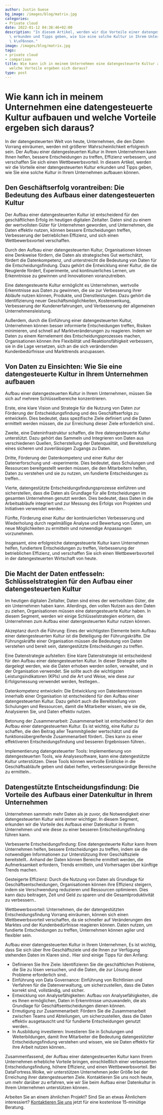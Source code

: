 ```yaml
---
author: Justin Guese
bg_image: /images/blog/matrix.jpg
categories:
- Private cloud
date: 2022-01-12 04:38:46+02:00
description: "In diesem Artikel, werden wir die Vorteile einer datengesteuerten Kultur\
  \ erkunden und Tipps geben, wie Sie eine solche Kultur in Ihrem Unternehmen aufbauen\
  \ k\xF6nnen."
image: /images/blog/matrix.jpg
tags:
- private cloud
- comparison
title: Wie kann ich in meinem Unternehmen eine datengesteuerte Kultur aufbauen und
  welche Vorteile ergeben sich daraus?
type: post
---
```



# Wie kann ich in meinem Unternehmen eine datengesteuerte Kultur aufbauen und welche Vorteile ergeben sich daraus?

In der datengesteuerten Welt von heute, Unternehmen, die den Daten Vorrang einräumen, werden mit größerer Wahrscheinlichkeit erfolgreich sein. Der Aufbau einer datengesteuerten Kultur in Ihrem Unternehmen kann Ihnen helfen, bessere Entscheidungen zu treffen, Effizienz verbessern, und verschaffen Sie sich einen Wettbewerbsvorteil. In diesem Artikel, werden wir die Vorteile einer datengesteuerten Kultur erkunden und Tipps geben, wie Sie eine solche Kultur in Ihrem Unternehmen aufbauen können.

## Den Geschäftserfolg vorantreiben: Die Bedeutung des Aufbaus einer datengesteuerten Kultur

Der Aufbau einer datengesteuerten Kultur ist entscheidend für den geschäftlichen Erfolg im heutigen digitalen Zeitalter. Daten sind zu einem der wertvollsten Güter für Unternehmen geworden, und Unternehmen, die Daten effektiv nutzen, können bessere Entscheidungen treffen, Verbesserung der betrieblichen Effizienz, und sich einen Wettbewerbsvorteil verschaffen.

Durch den Aufbau einer datengesteuerten Kultur, Organisationen können eine Denkweise fördern, die Daten als strategisches Gut wertschätzt, fördert die Datenkompetenz, und unterstreicht die Bedeutung von Daten für die Entscheidungsfindung. Dazu gehört die Entwicklung einer Kultur, die die Neugierde fördert, Experimente, und kontinuierliches Lernen, um Erkenntnisse zu gewinnen und Innovationen voranzutreiben.

Eine datengesteuerte Kultur ermöglicht es Unternehmen, wertvolle Erkenntnisse aus Daten zu gewinnen, die sie zur Verbesserung ihrer Abläufe nutzen können, Produkte, und Dienstleistungen. Dazu gehört die Identifizierung neuer Geschäftsmöglichkeiten, Kostensenkung, Verbesserung der Kundenerfahrungen, und Verbesserung der allgemeinen Unternehmensleistung.

Außerdem, durch die Einführung einer datengesteuerten Kultur, Unternehmen können besser informierte Entscheidungen treffen, Risiken minimieren, und schnell auf Marktveränderungen zu reagieren. Indem wir Daten zu einem Kernelement des Entscheidungsprozesses machen, Organisationen können ihre Flexibilität und Reaktionsfähigkeit verbessern, sie in die Lage versetzen, sich an die sich verändernden Kundenbedürfnisse und Markttrends anzupassen.

## Von Daten zu Einsichten: Wie Sie eine datengesteuerte Kultur in Ihrem Unternehmen aufbauen

Aufbau einer datengesteuerten Kultur in Ihrem Unternehmen, müssen Sie sich auf mehrere Schlüsselbereiche konzentrieren.

Erste, eine klare Vision und Strategie für die Nutzung von Daten zur Förderung der Entscheidungsfindung und des Geschäftserfolgs zu entwickeln. Dies bedeutet, dass spezifische Ziele definiert und die Daten ermittelt werden müssen, die zur Erreichung dieser Ziele erforderlich sind..

Zweite, eine Dateninfrastruktur schaffen, die Ihre datengesteuerte Kultur unterstützt. Dazu gehört das Sammeln und Integrieren von Daten aus verschiedenen Quellen, Sicherstellung der Datenqualität, und Bereitstellung eines sicheren und zuverlässigen Zugangs zu Daten.

Dritte, Förderung der Datenkompetenz und einer Kultur der Datenerforschung und -experimente. Dies bedeutet, dass Schulungen und Ressourcen bereitgestellt werden müssen, die den Mitarbeitern helfen, Daten zu verstehen und sie zu nutzen, um fundierte Entscheidungen zu treffen..

Vierte, datengestützte Entscheidungsfindungsprozesse einführen und sicherstellen, dass die Daten als Grundlage für alle Entscheidungen im gesamten Unternehmen genutzt werden. Dies bedeutet, dass Daten in die Arbeitsabläufe integriert und zur Messung des Erfolgs von Projekten und Initiativen verwendet werden..

Fünfte, Förderung einer Kultur der kontinuierlichen Verbesserung und Wiederholung durch regelmäßige Analyse und Bewertung von Daten, um neue Möglichkeiten zu ermitteln und notwendige Anpassungen vorzunehmen.

Insgesamt, eine erfolgreiche datengesteuerte Kultur kann Unternehmen helfen, fundiertere Entscheidungen zu treffen, Verbesserung der betrieblichen Effizienz, und verschaffen Sie sich einen Wettbewerbsvorteil in der datengesteuerten Wirtschaft von heute.

## Die Macht der Daten entfesseln: Schlüsselstrategien für den Aufbau einer datengesteuerten Kultur

Im heutigen digitalen Zeitalter, Daten sind eines der wertvollsten Güter, die ein Unternehmen haben kann. Allerdings, den vollen Nutzen aus den Daten zu ziehen, Organisationen müssen eine datengesteuerte Kultur haben. In diesem Segment, werden wir einige Schlüsselstrategien erörtern, die Unternehmen zum Aufbau einer datengesteuerten Kultur nutzen können.

Akzeptanz durch die Führung: Eines der wichtigsten Elemente beim Aufbau einer datengesteuerten Kultur ist die Beteiligung der Führungskräfte. Die Führungskräfte einer Organisation müssen die Bedeutung von Daten verstehen und bereit sein, datengestützte Entscheidungen zu treffen.

Eine Datenstrategie aufstellen: Eine klare Datenstrategie ist entscheidend für den Aufbau einer datengesteuerten Kultur. In dieser Strategie sollte dargelegt werden, wie die Daten erhoben werden sollen, verwaltet, und in der Organisation verwendet. Sie sollte auch die wichtigsten Leistungsindikatoren (KPIs) und die Art und Weise, wie diese zur Erfolgsmessung verwendet werden, festlegen..

Datenkompetenz entwickeln: Die Entwicklung von Datenkenntnissen innerhalb einer Organisation ist entscheidend für den Aufbau einer datengesteuerten Kultur. Dazu gehört auch die Bereitstellung von Schulungen und Ressourcen, damit die Mitarbeiter wissen, wie sie die, Analysieren Sie, und Daten effektiv nutzen.

Betonung der Zusammenarbeit: Zusammenarbeit ist entscheidend für den Aufbau einer datengesteuerten Kultur. Es ist wichtig, eine Kultur zu schaffen, die den Beitrag aller Teammitglieder wertschätzt und die funktionsübergreifende Zusammenarbeit fördert.. Dies kann zu einer effektiveren Entscheidungsfindung und besseren Ergebnissen führen..

Implementierung datengesteuerter Tools: Implementierung von datengesteuerten Tools, wie Analysesoftware, kann eine datengestützte Kultur unterstützen. Diese Tools können wertvolle Einblicke in die Geschäftsabläufe geben und dabei helfen, verbesserungswürdige Bereiche zu ermitteln..

## Datengestützte Entscheidungsfindung: Die Vorteile des Aufbaus einer Datenkultur in Ihrem Unternehmen

Unternehmen sammeln mehr Daten als je zuvor, die Notwendigkeit einer datengesteuerten Kultur wird immer wichtiger. In diesem Segment, erkunden wir die Vorteile des Aufbaus einer Datenkultur in Ihrem Unternehmen und wie diese zu einer besseren Entscheidungsfindung führen kann.

Verbesserte Entscheidungsfindung: Eine datengesteuerte Kultur kann Ihrem Unternehmen helfen, bessere Entscheidungen zu treffen, indem sie die notwendigen Informationen zur Unterstützung Ihrer Geschäftsziele bereitstellt.. Anhand der Daten können Bereiche ermittelt werden, die Aufmerksamkeit erfordern, Trends ermitteln, und Vorhersagen über künftige Trends machen.

Gesteigerte Effizienz: Durch die Nutzung von Daten als Grundlage für Geschäftsentscheidungen, Organisationen können ihre Effizienz steigern, indem sie Verschwendung reduzieren und Ressourcen optimieren. Dies kann dazu beitragen, Zeit und Geld zu sparen und die Gesamtproduktivität zu verbessern..

Wettbewerbsvorteil: Unternehmen, die der datengestützten Entscheidungsfindung Vorrang einräumen, können sich einen Wettbewerbsvorteil verschaffen, da sie schneller auf Veränderungen des Marktes und der Kundenbedürfnisse reagieren können. Daten nutzen, um fundierte Entscheidungen zu treffen, Unternehmen können agiler und flexibler sein.

Aufbau einer datengesteuerten Kultur in Ihrem Unternehmen, Es ist wichtig, dass Sie sich über Ihre Geschäftsziele und die Ihnen zur Verfügung stehenden Daten im Klaren sind.. Hier sind einige Tipps für den Anfang:

- Definieren Sie Ihre Ziele: Identifizieren Sie die geschäftlichen Probleme, die Sie zu lösen versuchen, und die Daten, die zur Lösung dieser Probleme erforderlich sind..
- Einführung von Data Governance: Einführung von Richtlinien und Verfahren für die Datenverwaltung, um sicherzustellen, dass die Daten korrekt sind, vollständig, und sicher.
- Entwicklung von Analysefähigkeiten: Aufbau von Analysefähigkeiten, die es Ihnen ermöglichen, Daten in Erkenntnisse umzuwandeln, die als Grundlage für Geschäftsentscheidungen dienen können.
- Ermutigung zur Zusammenarbeit: Fördern Sie die Zusammenarbeit zwischen Teams und Abteilungen, um sicherzustellen, dass die Daten effektiv ausgetauscht und für fundierte Entscheidungen genutzt werden..
- In Ausbildung investieren: Investieren Sie in Schulungen und Weiterbildungen, damit Ihre Mitarbeiter die Bedeutung datengestützter Entscheidungsfindung verstehen und wissen, wie sie Daten effektiv für ihre Arbeit nutzen können..

Zusammenfassend, der Aufbau einer datengesteuerten Kultur kann Ihrem Unternehmen erhebliche Vorteile bringen, einschließlich einer verbesserten Entscheidungsfindung, höhere Effizienz, und einen Wettbewerbsvorteil. Bei DataFortress.Wolke, wir unterstützen Unternehmen jeder Größe bei der Erreichung ihrer datengesteuerten Ziele. Kontaktieren Sie uns noch heute, um mehr darüber zu erfahren, wie wir Sie beim Aufbau einer Datenkultur in Ihrem Unternehmen unterstützen können..



Arbeiten Sie an einem ähnlichen Projekt? Sind Sie an etwas Ähnlichem interessiert? [Kontaktieren Sie uns](/de/contact) jetzt für eine kostenlose 15-minütige Beratung.